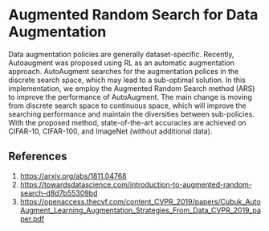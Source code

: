 # Augmented Random Search for Data Augmentation

Data augmentation policies are generally dataset-specific. Recently, Autoaugment was proposed using RL as an automatic augmentation approach. AutoAugment searches for the augmentation polices in the discrete search space, which may lead to a sub-optimal solution. In this implementation, we employ the Augmented Random Search method (ARS) to improve the performance of AutoAugment. The main change is moving from discrete search space to continuous space, which will improve the searching performance and maintain the diversities between sub-policies. With the proposed method, state-of-the-art accuracies are achieved on CIFAR-10, CIFAR-100, and ImageNet (without additional data). 





## References

1. https://arxiv.org/abs/1811.04768
2. https://towardsdatascience.com/introduction-to-augmented-random-search-d8d7b55309bd
3. https://openaccess.thecvf.com/content_CVPR_2019/papers/Cubuk_AutoAugment_Learning_Augmentation_Strategies_From_Data_CVPR_2019_paper.pdf